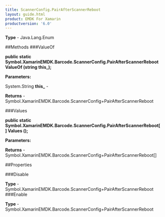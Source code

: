 ```yaml
---
title: ScannerConfig.PairAfterScannerReboot
layout: guide.html
product: EMDK For Xamarin 
productversion: '6.0' 
---
```


    

**Type** - Java.Lang.Enum

##Methods
###ValueOf

**public static Symbol.XamarinEMDK.Barcode.ScannerConfig.PairAfterScannerReboot ValueOf (string this_);**


        

**Parameters:**

System.String **this_**  - 
        

**Returns** - Symbol.XamarinEMDK.Barcode.ScannerConfig+PairAfterScannerReboot

###Values

**public static Symbol.XamarinEMDK.Barcode.ScannerConfig.PairAfterScannerReboot[] Values ();**


        

**Parameters:**

**Returns** - Symbol.XamarinEMDK.Barcode.ScannerConfig+PairAfterScannerReboot[]

##Properties

###Disable

        

**Type** - Symbol.XamarinEMDK.Barcode.ScannerConfig+PairAfterScannerReboot
###Enable

        

**Type** - Symbol.XamarinEMDK.Barcode.ScannerConfig+PairAfterScannerReboot

